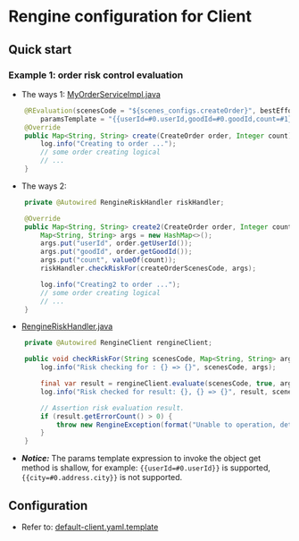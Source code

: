 # Rengine configuration for Client

## Quick start

### Example 1: order risk control evaluation

- The ways 1: [MyOrderServiceImpl.java](../../example/example-client-springboot/src/main/java/com/wl4g/rengine/example/client/service/impl/MyOrderServiceImpl.java)

```java
    @REvaluation(scenesCode = "${scenes_configs.createOrder}", bestEffort = true,
        paramsTemplate = "{{userId=#0.userId,goodId=#0.goodId,count=#1}}", failback = MyFailback.class)
    @Override
    public Map<String, String> create(CreateOrder order, Integer count) {
        log.info("Creating to order ...");
        // some order creating logical
        // ...
    }
```

- The ways 2:

```java
    private @Autowired RengineRiskHandler riskHandler;

    @Override
    public Map<String, String> create2(CreateOrder order, Integer count) {
        Map<String, String> args = new HashMap<>();
        args.put("userId", order.getUserId());
        args.put("goodId", order.getGoodId());
        args.put("count", valueOf(count));
        riskHandler.checkRiskFor(createOrderScenesCode, args);

        log.info("Creating2 to order ...");
        // some order creating logical
        // ...
    }
```

- [RengineRiskHandler.java](../../example/example-client-springboot/src/main/java/com/wl4g/rengine/example/client/risk/RengineRiskHandler.java)

```java
    private @Autowired RengineClient rengineClient;

    public void checkRiskFor(String scenesCode, Map<String, String> args) {
        log.info("Risk checking for : {} => {}", scenesCode, args);

        final var result = rengineClient.evaluate(scenesCode, true, args);
        log.info("Risk checked for result: {}, {} => {}", result, scenesCode, args);

        // Assertion risk evaluation result.
        if (result.getErrorCount() > 0) {
            throw new RengineException(format("Unable to operation, detected risk in your environment."));
        }
    }
```

- ***Notice:*** The params template expression to invoke the object get method is shallow, for example: `{{userId=#0.userId}}` is supported, `{{city=#0.address.city}}` is not supported.

## Configuration

- Refer to: [default-client.yaml.template](../../client/client-java/client-spring-boot-starter/src/main/resources/default-client.yaml.template)
